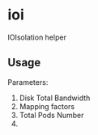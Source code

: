 # ioi
IOIsolation helper

## Usage
Parameters:
1. Disk Total Bandwidth
2. Mapping factors
3. Total Pods Number
4. 
